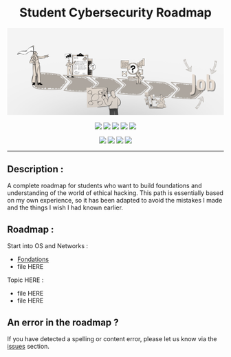 <h1 align="center">  Student Cybersecurity Roadmap </h1>
<p align="center">
  <img src="repo-icon.png">
</p>

<p align="center">
  <img src="https://img.shields.io/badge/Version-0.1-green?style=for-the-badge">
  <img src="https://img.shields.io/github/license/v1ltrr/Student-Cybersecurity-Roadmap?style=for-the-badge">
  <img src="https://img.shields.io/github/stars/v1ltrr/Student-Cybersecurity-Roadmap?style=for-the-badge">
  <img src="https://img.shields.io/github/issues/v1ltrr/Student-Cybersecurity-Roadmap?color=red&style=for-the-badge">
  <img src="https://img.shields.io/github/forks/v1ltrr/Student-Cybersecurity-Roadmap?color=teal&style=for-the-badge">
</p>

<p align="center">
  <img src="https://img.shields.io/badge/Author-V1ltrr-blue?style=flat-square">
  <img src="https://img.shields.io/badge/Open%20Source-Yes-darkgreen?style=flat-square">
  <img src="https://img.shields.io/badge/Maintained%3F-Yes-lightblue?style=flat-square">
  <img src="https://img.shields.io/badge/Written%20In-Markdown-darkcyan?style=flat-square">
</p>

---
<h2 >  Description : </h2>
A complete roadmap for students who want to build foundations and understanding of the world of ethical hacking.
This path is essentially based on my own experience, so it has been adapted to avoid the mistakes I made and the things I wish I had known earlier.

<h2 >  Roadmap : </h2>

Start into OS and Networks :
- [Fondations](https://github.com/V1ltrr/Student-Cybersecurity-Roadmap/blob/Roadmap/Fondations.md)
- file HERE

Topic HERE : 
- file HERE
- file HERE
                     
<h2 >  An error in the roadmap ? </h2>

If you have detected a spelling or content error, please let us know via the [issues](https://github.com/V1ltrr/Student-Cybersecurity-Roadmap/issues) section.
